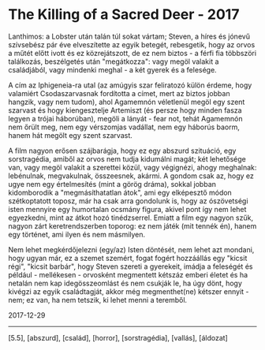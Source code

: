# The Killing of a Sacred Deer - 2017

Lanthimos: a Lobster után talán túl sokat vártam; Steven, a híres és jónevű szívsebész pár éve elveszítette az egyik betegét, rebesgetik, hogy az orvos a műtét előtt ivott és ez közrejátszott, de ez nem biztos - a férfi fia többszöri találkozás, beszélgetés után "megátkozza": vagy megöl valakit a családjából, vagy mindenki meghal - a két gyerek és a felesége.

A cím az Iphigeneia-ra utal (az amúgyis szar feliratozó külön érdeme, hogy valamiért Csodaszarvasnak fordította a címet, mert az biztos jobban hangzik, vagy nem tudom), ahol Agamemnón véletlenül megöl egy szent szarvast és hogy kiengesztelje Artemiszt (és persze hogy minden fasza legyen a trójai háborúban), megöli a lányát - fear not, tehát Agamemnón nem őrült meg, nem egy vérszomjas vadállat, nem egy háborús baorm, hanem hát megölt egy szent szarvast.

A film nagyon erősen szájbarágja, hogy ez egy abszurd szituáció, egy sorstragédia, amiből az orvos nem tudja kidumálni magát; két lehetősége van, vagy megöl valakit a szerettei közül, vagy végignézi, ahogy meghalnak: lebénulnak, megvakulnak, összeesnek, akármi. A gondom csak az, hogy ez ugye nem egy értelmesítés (mint a görög dráma), sokkal jobban kidomborodik a "megmásíthatatlan átok", ami egy elképesztő módon szétkoptatott toposz, már ha csak arra gondolunk is, hogy az ószövetségi isten mennyire egy humortalan ocsmány figura, akivel pont így nem lehet egyezkedni, mint az átkot hozó tinédzserrel. Emiatt a film egy nagyon szűk, nagyon zárt keretrendszerben toporog: ez nem játék (mit tennék én), hanem egy történet, ami ilyen és nem másmilyen.

Nem lehet megkérdőjelezni (egy/az) Isten döntését, nem lehet azt mondani, hogy ugyan már, ez a szemet szemért, fogat fogért hozzáállás egy "kicsit régi", "kicsit barbár", hogy Steven szereti a gyerekeit, imádja a feleségét és például - mellékesen - orvosként megmentett kétszáz emberi életet és ha netalán nem kap idegösszeomlást és nem csukják le, ha úgy dönt, hogy kivégzi az egyik családtagját, akkor még megmenthet(ne) kétszer ennyit - nem; ez van, ha nem tetszik, ki lehet menni a teremből.

2017-12-29

----

[5.5], [abszurd], [család], [horror], [sorstragédia], [vallás], [áldozat]
